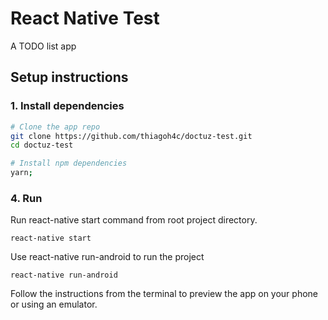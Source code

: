 # React Native Test

A TODO list app

## Setup instructions

### 1. Install dependencies

```sh
# Clone the app repo
git clone https://github.com/thiagoh4c/doctuz-test.git
cd doctuz-test

# Install npm dependencies
yarn;
```
### 4. Run

Run react-native start command from root project directory.

```
react-native start
```

Use react-native run-android to run the project

```
react-native run-android
```
 
Follow the instructions from the terminal to preview the app on your phone or using an emulator.